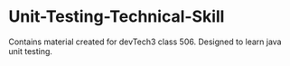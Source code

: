# Unit-Testing-Technical-Skill
Contains material created for devTech3 class 506. Designed to learn java unit testing. 
